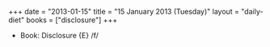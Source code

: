 +++
date = "2013-01-15"
title = "15 January 2013 (Tuesday)"
layout = "daily-diet"
books = ["disclosure"]
+++


* Book: Disclosure {E} /f/
